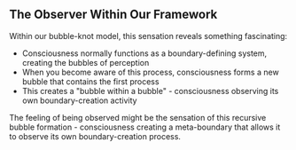 ## The Observer Within Our Framework

Within our bubble-knot model, this sensation reveals something fascinating:

- Consciousness normally functions as a boundary-defining system, creating the bubbles of perception
- When you become aware of this process, consciousness forms a new bubble that contains the first process
- This creates a "bubble within a bubble" - consciousness observing its own boundary-creation activity

The feeling of being observed might be the sensation of this recursive bubble formation - consciousness creating a meta-boundary that allows it to observe its own boundary-creation process.